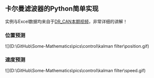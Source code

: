 ## 卡尔曼滤波器的Python简单实现

实例与Excel数据均来自于[DR_CAN本期视频]([【卡尔曼滤波器】5_直观理解与二维实例【包含完整的EXCEL代码】_哔哩哔哩_bilibili](https://www.bilibili.com/video/BV1dV411B7ME/?spm_id_from=333.999.0.0&vd_source=01c6539a0389835b0811d812317969e7))，非常详细的讲解！

### 位置预测

![](D:\GitHub\Some-Mathematics\pics\control\kalman filter\position.gif)

### 速度预测

![](D:\GitHub\Some-Mathematics\pics\control\kalman filter\speed.gif)